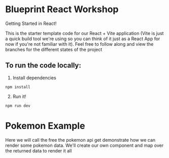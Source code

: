 # Blueprint React Workshop

Getting Started in React!

This is the starter template code for our React + Vite application (Vite is just a quick build tool we're using so you can think of it just as a React App for now if you're not familiar with it). Feel free to follow along and view the branches for the different states of the project

## To run the code locally:
1. Install dependencies
```
npm install
```
2. Run it!
```
npm run dev
```

# Pokemon Example

Here we will call the free the pokemon api get demonstrate how we can render some pokemon data. We'll create our own component and map over the returned data to render it all